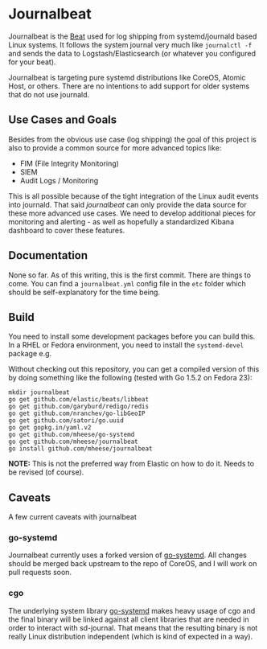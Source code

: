 # Journalbeat

Journalbeat is the [Beat](https://www.elastic.co/products/beats) used for log
shipping from systemd/journald based Linux systems. It follows the system journal
very much like `journalctl -f` and sends the data to Logstash/Elasticsearch (or
whatever you configured for your beat).

Journalbeat is targeting pure systemd distributions like CoreOS, Atomic Host, or
others. There are no intentions to add support for older systems that do not use
journald.

## Use Cases and Goals

Besides from the obvious use case (log shipping) the goal of this project is also
to provide a common source for more advanced topics like:
- FIM (File Integrity Monitoring)
- SIEM
- Audit Logs / Monitoring

This is all possible because of the tight integration of the Linux audit events
into journald. That said _journalbeat_ can only provide the data source for
these more advanced use cases. We need to develop additional pieces for
monitoring and alerting - as well as hopefully a standardized Kibana dashboard
to cover these features.

## Documentation

None so far. As of this writing, this is the first commit. There are things to
come. You can find a `journalbeat.yml` config file in the `etc` folder which
should be self-explanatory for the time being.

## Build

You need to install some development packages before you can build this. In a
RHEL or Fedora environment, you need to install the `systemd-devel` package e.g.

Without checking out this repository, you can get a compiled version of this by
doing something like the following (tested with Go 1.5.2 on Fedora 23):

```
mkdir journalbeat
go get github.com/elastic/beats/libbeat
go get github.com/garyburd/redigo/redis
go get github.com/nranchev/go-libGeoIP
go get github.com/satori/go.uuid
go get gopkg.in/yaml.v2
go get github.com/mheese/go-systemd
go get github.com/mheese/journalbeat
go install github.com/mheese/journalbeat
```

**NOTE:** This is not the preferred way from Elastic on how to do it. Needs to
be revised (of course).

## Caveats

A few current caveats with journalbeat

### go-systemd

Journalbeat currently uses a forked version of [go-systemd](https://github.com/coreos/go-systemd). All changes should be merged back upstream to the repo of CoreOS, and I will work on pull requests soon.

### cgo

The underlying system library [go-systemd](https://github.com/coreos/go-systemd) makes heavy usage of cgo and the final binary will be linked against all client libraries that are needed in order to interact with sd-journal. That means that
the resulting binary is not really Linux distribution independent (which is kind of expected in a way).
